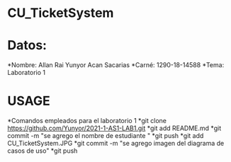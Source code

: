 # CU_TicketSystem
# Datos:
*Nombre: Allan Rai Yunyor Acan Sacarias
*Carné: 1290-18-14588
*Tema: Laboratorio 1 

# USAGE
*Comandos empleados para el laboratorio 1
*git clone https://github.com/Yunyor/2021-1-AS1-LAB1.git
*git add README.md
*git commit -m "se agrego el nombre de estudiante "
*git push
*git add CU_TicketSystem.JPG
*git commit -m "se agrego imagen del diagrama de casos de uso"
*git push

